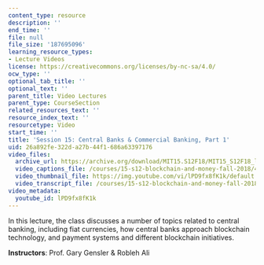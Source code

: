 ```yaml
---
content_type: resource
description: ''
end_time: ''
file: null
file_size: '187695096'
learning_resource_types:
- Lecture Videos
license: https://creativecommons.org/licenses/by-nc-sa/4.0/
ocw_type: ''
optional_tab_title: ''
optional_text: ''
parent_title: Video Lectures
parent_type: CourseSection
related_resources_text: ''
resource_index_text: ''
resourcetype: Video
start_time: ''
title: 'Session 15: Central Banks & Commercial Banking, Part 1'
uid: 26a892fe-322d-a27b-44f1-686a63397176
video_files:
  archive_url: https://archive.org/download/MIT15.S12F18/MIT15_S12F18_lec15_300k.mp4
  video_captions_file: /courses/15-s12-blockchain-and-money-fall-2018/484ff3d72dc95e13928e0e14be799b4a_lPD9fx8fK1k.vtt
  video_thumbnail_file: https://img.youtube.com/vi/lPD9fx8fK1k/default.jpg
  video_transcript_file: /courses/15-s12-blockchain-and-money-fall-2018/b275e819830d45a96730dd3ead1c4f09_lPD9fx8fK1k.pdf
video_metadata:
  youtube_id: lPD9fx8fK1k
---
```


In this lecture, the class discusses a number of topics related to central banking, including fiat currencies, how central banks approach blockchain technology, and payment systems and different blockchain initiatives.

**Instructors**: Prof. Gary Gensler & Robleh Ali

